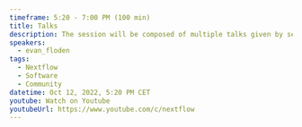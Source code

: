 ```yaml
---
timeframe: 5:20 - 7:00 PM (100 min)
title: Talks
description: The session will be composed of multiple talks given by several speakers. Details will be announced soon.
speakers:
  - evan_floden
tags:
  - Nextflow
  - Software
  - Community
datetime: Oct 12, 2022, 5:20 PM CET
youtube: Watch on Youtube
youtubeUrl: https://www.youtube.com/c/nextflow
---
```

